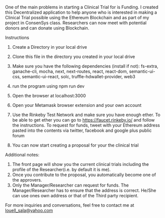 One of the main problems in starting a Clinical Trial for is Funding.
I created this Decentralized application to help anyone who is interested in making a Clinical Trial possible using the Ethereum Blockchain and as part of my project in ConsenSys class. Researchers can now meet with potential donors and can donate using Blockchain.

Instructions

1. Create a Directory in your local drive
2. Clone this file in the directory you created in your local drive
3. Make sure you have the following dependencies (install if not):
fs-extra, ganache-cli, mocha, next, next-routes, react, react-dom, semantic-ui-css, semantic-ui-react,
solc, truffle-hdwallet-provider, web3

4. run the program using npm run dev

5. Open the browser at localhost:3000

6. Open your Metamask browser extension and your own account

7. Use the Rinkeby Test Network and make sure you have enough ether.
To be able to get ether you can go to https://faucet.rinkeby.io/ 
and follow the instructions. To request for funds, tweet with your Ethereum address pasted into the contents
via twitter, facebook and google plus public forum

8. You can now start creating a proposal for your the clinical trial 

Additional notes: 
1. The front page will show you the current clinical trials including the profile of the Researcher(i.e. by default it is me). 
2. Once you contribute to the proposal, you automatically become one of the approvers.
3. Only the Manager/Researcher can request for funds. The Manager/Researcher has to ensure that the address is correct. He/She can use ones own address or that of the Third party recipient.

For more inquiries and conversations, feel free to contact me at louell_sala@yahoo.com
